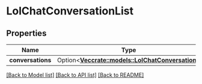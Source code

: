 # LolChatConversationList

## Properties

Name | Type | Description | Notes
------------ | ------------- | ------------- | -------------
**conversations** | Option<[**Vec<crate::models::LolChatConversation>**](LolChatConversation.md)> |  | [optional]

[[Back to Model list]](../README.md#documentation-for-models) [[Back to API list]](../README.md#documentation-for-api-endpoints) [[Back to README]](../README.md)


